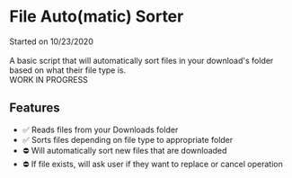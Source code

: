 # File Auto(matic) Sorter
Started on 10/23/2020<br><br>
A basic script that will automatically sort files in your download's folder based on what their file type is.<br>
WORK IN PROGRESS

## Features
- ✅ Reads files from your Downloads folder
- ✅ Sorts files depending on file type to appropriate folder
- ⛔ Will automatically sort new files that are downloaded
- ⛔ If file exists, will ask user if they want to replace or cancel operation